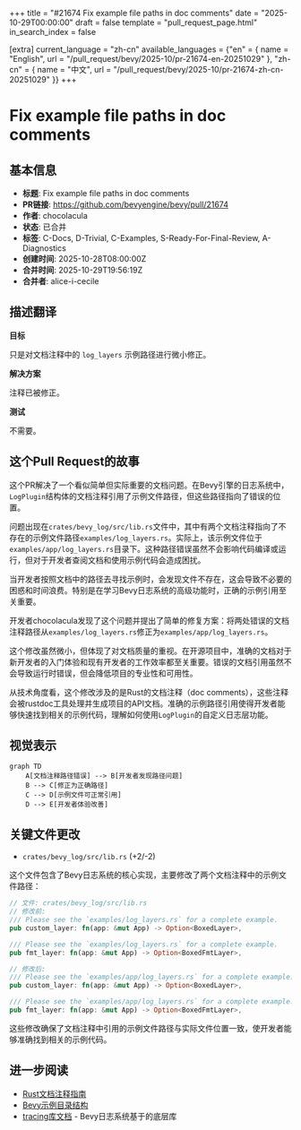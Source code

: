 +++
title = "#21674 Fix example file paths in doc comments"
date = "2025-10-29T00:00:00"
draft = false
template = "pull_request_page.html"
in_search_index = false

[extra]
current_language = "zh-cn"
available_languages = {"en" = { name = "English", url = "/pull_request/bevy/2025-10/pr-21674-en-20251029" }, "zh-cn" = { name = "中文", url = "/pull_request/bevy/2025-10/pr-21674-zh-cn-20251029" }}
+++

# Fix example file paths in doc comments

## 基本信息
- **标题**: Fix example file paths in doc comments
- **PR链接**: https://github.com/bevyengine/bevy/pull/21674
- **作者**: chocolacula
- **状态**: 已合并
- **标签**: C-Docs, D-Trivial, C-Examples, S-Ready-For-Final-Review, A-Diagnostics
- **创建时间**: 2025-10-28T08:00:00Z
- **合并时间**: 2025-10-29T19:56:19Z
- **合并者**: alice-i-cecile

## 描述翻译

**目标**

只是对文档注释中的 `log_layers` 示例路径进行微小修正。

**解决方案**

注释已被修正。

**测试**

不需要。

## 这个Pull Request的故事

这个PR解决了一个看似简单但实际重要的文档问题。在Bevy引擎的日志系统中，`LogPlugin`结构体的文档注释引用了示例文件路径，但这些路径指向了错误的位置。

问题出现在`crates/bevy_log/src/lib.rs`文件中，其中有两个文档注释指向了不存在的示例文件路径`examples/log_layers.rs`。实际上，该示例文件位于`examples/app/log_layers.rs`目录下。这种路径错误虽然不会影响代码编译或运行，但对于开发者查阅文档和使用示例代码会造成困扰。

当开发者按照文档中的路径去寻找示例时，会发现文件不存在，这会导致不必要的困惑和时间浪费。特别是在学习Bevy日志系统的高级功能时，正确的示例引用至关重要。

开发者chocolacula发现了这个问题并提出了简单的修复方案：将两处错误的文档注释路径从`examples/log_layers.rs`修正为`examples/app/log_layers.rs`。

这个修改虽然微小，但体现了对文档质量的重视。在开源项目中，准确的文档对于新开发者的入门体验和现有开发者的工作效率都至关重要。错误的文档引用虽然不会导致运行时错误，但会降低项目的专业性和可用性。

从技术角度看，这个修改涉及的是Rust的文档注释（doc comments），这些注释会被rustdoc工具处理并生成项目的API文档。准确的示例路径引用使得开发者能够快速找到相关的示例代码，理解如何使用`LogPlugin`的自定义日志层功能。

## 视觉表示

```mermaid
graph TD
    A[文档注释路径错误] --> B[开发者发现路径问题]
    B --> C[修正为正确路径]
    C --> D[示例文件可正常引用]
    D --> E[开发者体验改善]
```

## 关键文件更改

- `crates/bevy_log/src/lib.rs` (+2/-2)

这个文件包含了Bevy日志系统的核心实现，主要修改了两个文档注释中的示例文件路径：

```rust
// 文件: crates/bevy_log/src/lib.rs
// 修改前:
/// Please see the `examples/log_layers.rs` for a complete example.
pub custom_layer: fn(app: &mut App) -> Option<BoxedLayer>,

/// Please see the `examples/log_layers.rs` for a complete example.
pub fmt_layer: fn(app: &mut App) -> Option<BoxedFmtLayer>,

// 修改后:
/// Please see the `examples/app/log_layers.rs` for a complete example.
pub custom_layer: fn(app: &mut App) -> Option<BoxedLayer>,

/// Please see the `examples/app/log_layers.rs` for a complete example.
pub fmt_layer: fn(app: &mut App) -> Option<BoxedFmtLayer>,
```

这些修改确保了文档注释中引用的示例文件路径与实际文件位置一致，使开发者能够准确找到相关的示例代码。

## 进一步阅读

- [Rust文档注释指南](https://doc.rust-lang.org/rustdoc/how-to-write-documentation.html)
- [Bevy示例目录结构](https://github.com/bevyengine/bevy/tree/main/examples)
- [tracing库文档](https://docs.rs/tracing) - Bevy日志系统基于的底层库